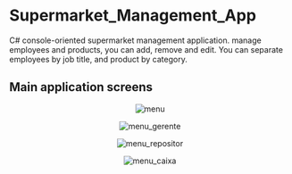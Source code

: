 # Supermarket_Management_App
C# console-oriented supermarket management application. manage employees and products, you can add, remove and edit. You can separate employees by job title, and product by category.


## Main application screens
<div align="center">

![menu](https://user-images.githubusercontent.com/97759282/185693312-f1926c30-02df-4f23-ac69-06fc8225fbc8.png)


![menu_gerente](https://user-images.githubusercontent.com/97759282/185693360-4fd47c8c-1f18-4007-b1e3-75a1c4940a93.png)

![menu_repositor](https://user-images.githubusercontent.com/97759282/185693371-15cf4ec2-9911-4e90-b6bd-3687f4c52781.png)

![menu_caixa](https://user-images.githubusercontent.com/97759282/185693343-2e65aa8e-486c-48f6-b71c-a6ccbe0672a1.png)

</div>
